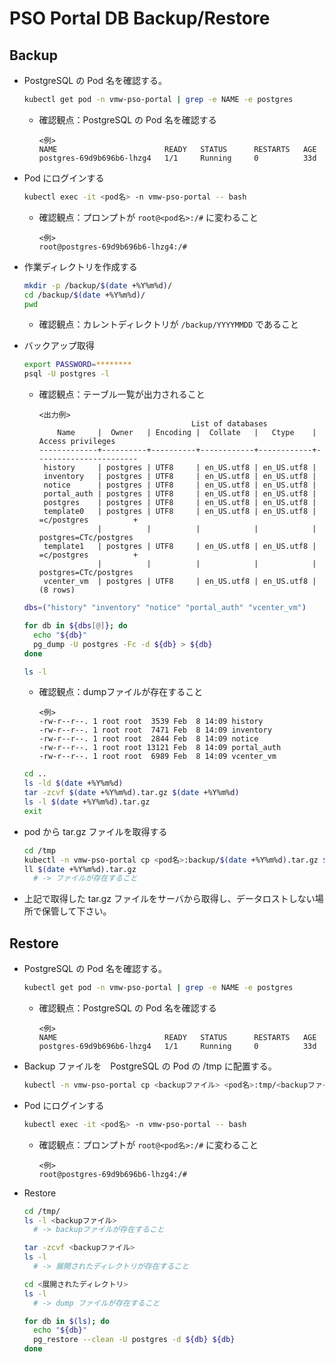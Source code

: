 # PSO Portal DB Backup/Restore

## Backup

- PostgreSQL の Pod 名を確認する。
  ```bash
  kubectl get pod -n vmw-pso-portal | grep -e NAME -e postgres
  ```

  - 確認観点：PostgreSQL の Pod 名を確認する
    ```text
    <例>
    NAME                        READY   STATUS      RESTARTS   AGE
    postgres-69d9b696b6-lhzg4   1/1     Running     0          33d
    ```

- Pod にログインする
  ```bash
  kubectl exec -it <pod名> -n vmw-pso-portal -- bash
  ```

  - 確認観点：プロンプトが `root@<pod名>:/#` に変わること
    ```text
    <例>
    root@postgres-69d9b696b6-lhzg4:/#
    ```

- 作業ディレクトリを作成する
  ```bash
  mkdir -p /backup/$(date +%Y%m%d)/
  cd /backup/$(date +%Y%m%d)/
  pwd
  ```

  - 確認観点：カレントディレクトリが `/backup/YYYYMMDD` であること

- バックアップ取得 
  ```bash
  export PASSWORD=********
  psql -U postgres -l
  ```

  - 確認観点：テーブル一覧が出力されること
    ```text
    <出力例>
                                      List of databases
        Name     |  Owner   | Encoding |  Collate   |   Ctype    |   Access privileges
    -------------+----------+----------+------------+------------+-----------------------
     history     | postgres | UTF8     | en_US.utf8 | en_US.utf8 |
     inventory   | postgres | UTF8     | en_US.utf8 | en_US.utf8 |
     notice      | postgres | UTF8     | en_US.utf8 | en_US.utf8 |
     portal_auth | postgres | UTF8     | en_US.utf8 | en_US.utf8 |
     postgres    | postgres | UTF8     | en_US.utf8 | en_US.utf8 |
     template0   | postgres | UTF8     | en_US.utf8 | en_US.utf8 | =c/postgres          +
                 |          |          |            |            | postgres=CTc/postgres
     template1   | postgres | UTF8     | en_US.utf8 | en_US.utf8 | =c/postgres          +
                 |          |          |            |            | postgres=CTc/postgres
     vcenter_vm  | postgres | UTF8     | en_US.utf8 | en_US.utf8 |
    (8 rows)
    ```

  ```bash
  dbs=("history" "inventory" "notice" "portal_auth" "vcenter_vm")
  
  for db in ${dbs[@]}; do
    echo "${db}"
    pg_dump -U postgres -Fc -d ${db} > ${db}
  done
  
  ls -l
  ```

  - 確認観点：dumpファイルが存在すること
    ```text
    <例>
    -rw-r--r--. 1 root root  3539 Feb  8 14:09 history
    -rw-r--r--. 1 root root  7471 Feb  8 14:09 inventory
    -rw-r--r--. 1 root root  2844 Feb  8 14:09 notice
    -rw-r--r--. 1 root root 13121 Feb  8 14:09 portal_auth
    -rw-r--r--. 1 root root  6989 Feb  8 14:09 vcenter_vm
    ```

  ```bash
  cd ..
  ls -ld $(date +%Y%m%d)
  tar -zcvf $(date +%Y%m%d).tar.gz $(date +%Y%m%d)
  ls -l $(date +%Y%m%d).tar.gz
  exit
  ```

- pod から tar.gz ファイルを取得する
  ```bash
  cd /tmp
  kubectl -n vmw-pso-portal cp <pod名>:backup/$(date +%Y%m%d).tar.gz $(date +%Y%m%d).tar.gz 
  ll $(date +%Y%m%d).tar.gz 
    # -> ファイルが存在すること
  ```

- 上記で取得した tar.gz ファイルをサーバから取得し、データロストしない場所で保管して下さい。


## Restore

- PostgreSQL の Pod 名を確認する。
  ```bash
  kubectl get pod -n vmw-pso-portal | grep -e NAME -e postgres
  ```

  - 確認観点：PostgreSQL の Pod 名を確認する
    ```text
    <例>
    NAME                        READY   STATUS      RESTARTS   AGE
    postgres-69d9b696b6-lhzg4   1/1     Running     0          33d
    ```

- Backup ファイルを　PostgreSQL の Pod の /tmp に配置する。
  ```bash
  kubectl -n vmw-pso-portal cp <backupファイル> <pod名>:tmp/<backupファイル名>
  ```

- Pod にログインする
  ```bash
  kubectl exec -it <pod名> -n vmw-pso-portal -- bash
  ```

  - 確認観点：プロンプトが `root@<pod名>:/#` に変わること
    ```text
    <例>
    root@postgres-69d9b696b6-lhzg4:/#
    ```

- Restore
  ```bash
  cd /tmp/
  ls -l <backupファイル>
    # -> backupファイルが存在すること

  tar -zcvf <backupファイル>
  ls -l
    # -> 展開されたディレクトリが存在すること
  
  cd <展開されたディレクトリ>
  ls -l
    # -> dump ファイルが存在すること

  for db in $(ls); do
    echo "${db}"
    pg_restore --clean -U postgres -d ${db} ${db}
  done
  ```

